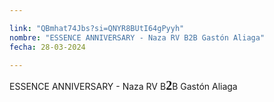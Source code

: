 ```yaml
---

link: "QBmhat74Jbs?si=QNYR8BUtI64gPyyh"
nombre: "ESSENCE ANNIVERSARY - Naza RV B2B Gastón Aliaga"
fecha: 28-03-2024

---
```



ESSENCE ANNIVERSARY - Naza RV B<strong style="font-family: cursive; font-weight: 600; font-size:20px">2</strong>B Gastón Aliaga